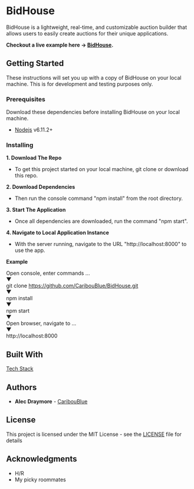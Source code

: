 # BidHouse

BidHouse is a lightweight, real-time, and customizable auction builder that allows users to easily create auctions for their unique applications.

**Checkout a live example here -> [BidHouse](http://bidhouse.herokuapp.com).**

## Getting Started

These instructions will set you up with a copy of BidHouse on your local machine. This is for development and testing purposes only.

### Prerequisites

Download these dependencies before installing BidHouse on your local machine.

* [Nodejs](https://nodejs.org/en/download/) v6.11.2+

### Installing

**1. Download The Repo**

* To get this project started on your local machine, git clone or download this repo.

**2. Download Dependencies**

* Then run the console command "npm install" from the root directory.

**3. Start The Application**

* Once all dependencies are downloaded, run the command "npm start".

**4. Navigate to Local Application Instance**

* With the server running, navigate to the URL "http://localhost:8000" to use the app.

**Example**

Open console, enter commands ...<br />
    ▼<br />
git clone https://github.com/CaribouBlue/BidHouse.git<br />
    ▼<br />
npm install<br />
    ▼<br />
npm start<br />
    ▼<br />
Open browser, navigate to ...<br />
    ▼<br />
http://localhost:8000<br />

## Built With

[Tech Stack](http://bidhouse.herokuapp.com/app/about)

## Authors

* **Alec Draymore** - [CaribouBlue](https://github.com/CaribouBlue)

## License

This project is licensed under the MIT License - see the [LICENSE](LICENSE) file for details

## Acknowledgments

* H/R
* My picky roommates
